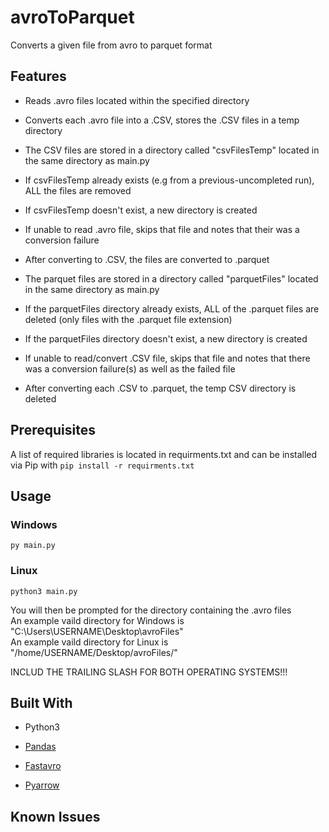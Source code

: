 # avroToParquet

Converts a given file from avro to parquet format 

## Features

* Reads .avro files located within the specified directory

* Converts each .avro file into a .CSV, stores the .CSV files in a temp directory

* The CSV files are stored in a directory called "csvFilesTemp" located in the same directory as main.py

* If csvFilesTemp already exists (e.g from a previous-uncompleted run), ALL the files are removed

* If csvFilesTemp doesn't exist, a new directory is created

* If unable to read .avro file, skips that file and notes that their was a conversion failure

* After converting to .CSV, the files are converted to .parquet

* The parquet files are stored in a directory called "parquetFiles" located in the same directory as main.py

* If the parquetFiles directory already exists, ALL of the .parquet files are deleted (only files with the .parquet file extension)

* If the parquetFiles directory doesn't exist, a new directory is created

* If unable to read/convert .CSV file, skips that file and notes that there was a conversion failure(s) as well as the failed file

* After converting each .CSV to .parquet, the temp CSV directory is deleted

## Prerequisites

A list of required libraries is located in requirments.txt and can be installed via Pip with ```pip install -r requirments.txt```

## Usage
### Windows
```py main.py ```

### Linux 
```python3 main.py ```

You will then be prompted for the directory containing the .avro files <br/>
An example vaild directory for Windows is "C:\Users\USERNAME\Desktop\avroFiles\" <br/>
An example vaild directory for Linux is "/home/USERNAME/Desktop/avroFiles/" <br/>

INCLUD THE TRAILING SLASH FOR BOTH OPERATING SYSTEMS!!! <br/>

## Built With

* Python3

* [Pandas](https://pandas.pydata.org/)

* [Fastavro](https://fastavro.readthedocs.io/en/latest/)

* [Pyarrow](https://pypi.org/project/pyarrow/)

## Known Issues

